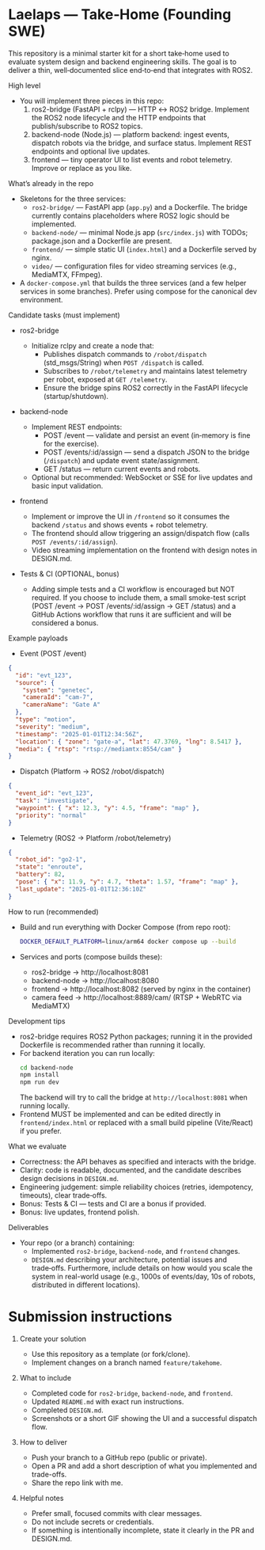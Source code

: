 # Laelaps — Take‑Home (Founding SWE)

This repository is a minimal starter kit for a short take‑home used to evaluate system design and backend engineering skills. The goal is to deliver a thin, well‑documented slice end‑to‑end that integrates with ROS2.

High level

- You will implement three pieces in this repo:
  1. ros2-bridge (FastAPI + rclpy) — HTTP ↔ ROS2 bridge. Implement the ROS2 node lifecycle and the HTTP endpoints that publish/subscribe to ROS2 topics.
  2. backend-node (Node.js) — platform backend: ingest events, dispatch robots via the bridge, and surface status. Implement REST endpoints and optional live updates.
  3. frontend — tiny operator UI to list events and robot telemetry. Improve or replace as you like.

What’s already in the repo

- Skeletons for the three services:
  - `ros2-bridge/` — FastAPI app (`app.py`) and a Dockerfile. The bridge currently contains placeholders where ROS2 logic should be implemented.
  - `backend-node/` — minimal Node.js app (`src/index.js`) with TODOs; package.json and a Dockerfile are present.
  - `frontend/` — simple static UI (`index.html`) and a Dockerfile served by nginx.
  - `video/` — configuration files for video streaming services (e.g., MediaMTX, FFmpeg).
- A `docker-compose.yml` that builds the three services (and a few helper services in some branches). Prefer using compose for the canonical dev environment.

Candidate tasks (must implement)

- ros2-bridge
  - Initialize rclpy and create a node that:
    - Publishes dispatch commands to `/robot/dispatch` (std_msgs/String) when `POST /dispatch` is called.
    - Subscribes to `/robot/telemetry` and maintains latest telemetry per robot, exposed at `GET /telemetry`.
    - Ensure the bridge spins ROS2 correctly in the FastAPI lifecycle (startup/shutdown).
- backend-node
  - Implement REST endpoints:
    - POST /event — validate and persist an event (in‑memory is fine for the exercise).
    - POST /events/:id/assign — send a dispatch JSON to the bridge (`/dispatch`) and update event state/assignment.
    - GET /status — return current events and robots.
  - Optional but recommended: WebSocket or SSE for live updates and basic input validation.
- frontend

  - Implement or improve the UI in `/frontend` so it consumes the backend `/status` and shows events + robot telemetry.
  - The frontend should allow triggering an assign/dispatch flow (calls `POST /events/:id/assign`).
  - Video streaming implementation on the frontend with design notes in DESIGN.md.

- Tests & CI (OPTIONAL, bonus)
  - Adding simple tests and a CI workflow is encouraged but NOT required. If you choose to include them, a small smoke-test script (POST /event → POST /events/:id/assign → GET /status) and a GitHub Actions workflow that runs it are sufficient and will be considered a bonus.

Example payloads

- Event (POST /event)

```json
{
  "id": "evt_123",
  "source": {
    "system": "genetec",
    "cameraId": "cam-7",
    "cameraName": "Gate A"
  },
  "type": "motion",
  "severity": "medium",
  "timestamp": "2025-01-01T12:34:56Z",
  "location": { "zone": "gate-a", "lat": 47.3769, "lng": 8.5417 },
  "media": { "rtsp": "rtsp://mediamtx:8554/cam" }
}
```

- Dispatch (Platform → ROS2 /robot/dispatch)

```json
{
  "event_id": "evt_123",
  "task": "investigate",
  "waypoint": { "x": 12.3, "y": 4.5, "frame": "map" },
  "priority": "normal"
}
```

- Telemetry (ROS2 → Platform /robot/telemetry)

```json
{
  "robot_id": "go2-1",
  "state": "enroute",
  "battery": 82,
  "pose": { "x": 11.9, "y": 4.7, "theta": 1.57, "frame": "map" },
  "last_update": "2025-01-01T12:36:10Z"
}
```

How to run (recommended)

- Build and run everything with Docker Compose (from repo root):

  ```bash
  DOCKER_DEFAULT_PLATFORM=linux/arm64 docker compose up --build
  ```

- Services and ports (compose builds these):
  - ros2-bridge → http://localhost:8081
  - backend-node → http://localhost:8080
  - frontend → http://localhost:8082 (served by nginx in the container)
  - camera feed → http://localhost:8889/cam/ (RTSP + WebRTC via MediaMTX)

Development tips

- ros2-bridge requires ROS2 Python packages; running it in the provided Dockerfile is recommended rather than running it locally.
- For backend iteration you can run locally:
  ```bash
  cd backend-node
  npm install
  npm run dev
  ```
  The backend will try to call the bridge at `http://localhost:8081` when running locally.
- Frontend MUST be implemented and can be edited directly in `frontend/index.html` or replaced with a small build pipeline (Vite/React) if you prefer.

What we evaluate

- Correctness: the API behaves as specified and interacts with the bridge.
- Clarity: code is readable, documented, and the candidate describes design decisions in `DESIGN.md`.
- Engineering judgement: simple reliability choices (retries, idempotency, timeouts), clear trade‑offs.
- Bonus: Tests & CI — tests and CI are a bonus if provided.
- Bonus: live updates, frontend polish.

Deliverables

- Your repo (or a branch) containing:
  - Implemented `ros2-bridge`, `backend-node`, and `frontend` changes.
  - `DESIGN.md` describing your architecture, potential issues and trade‑offs. Furthermore, include details on how would you scale the system in real-world usage (e.g., 1000s of events/day, 10s of robots, distributed in different locations).

# Submission instructions

1. Create your solution

   - Use this repository as a template (or fork/clone).
   - Implement changes on a branch named `feature/takehome`.

2. What to include

   - Completed code for `ros2-bridge`, `backend-node`, and `frontend`.
   - Updated `README.md` with exact run instructions.
   - Completed `DESIGN.md`.
   - Screenshots or a short GIF showing the UI and a successful dispatch flow.

3. How to deliver

   - Push your branch to a GitHub repo (public or private).
   - Open a PR and add a short description of what you implemented and trade-offs.
   - Share the repo link with me.

4. Helpful notes
   - Prefer small, focused commits with clear messages.
   - Do not include secrets or credentials.
   - If something is intentionally incomplete, state it clearly in the PR and DESIGN.md.
